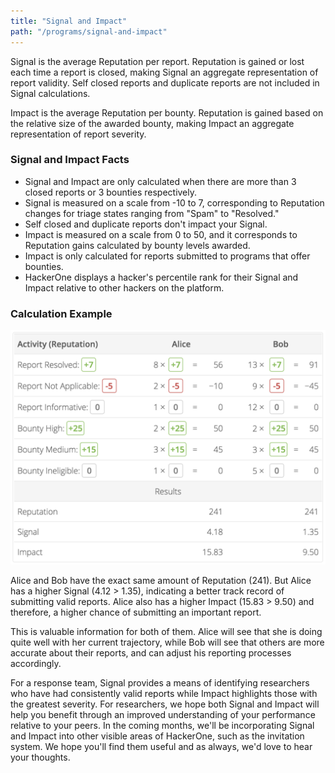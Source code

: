 ```yaml
---
title: "Signal and Impact"
path: "/programs/signal-and-impact"
---
```


Signal is the average Reputation per report. Reputation is gained or lost each time a report is closed, making Signal an aggregate representation of report validity. Self closed reports and duplicate reports are not included in Signal calculations.

Impact is the average Reputation per bounty. Reputation is gained based on the relative size of the awarded bounty, making Impact an aggregate representation of report severity.

### Signal and Impact Facts
* Signal and Impact are only calculated when there are more than 3 closed reports or 3 bounties respectively.
* Signal is measured on a scale from -10 to 7, corresponding to Reputation changes for triage states ranging from "Spam" to "Resolved."
* Self closed and duplicate reports don't impact your Signal. 
* Impact is measured on a scale from 0 to 50, and it corresponds to Reputation gains calculated by bounty levels awarded.
* Impact is only calculated for reports submitted to programs that offer bounties.
* HackerOne displays a hacker's percentile rank for their Signal and Impact relative to other hackers on the platform.

### Calculation Example
![signal-impact-1](./images/signal-impact-1.png)

Alice and Bob have the exact same amount of Reputation (241). But Alice has a higher Signal (4.12 > 1.35), indicating a better track record of submitting valid reports. Alice also has a higher Impact (15.83 > 9.50) and therefore, a higher chance of submitting an important report.

This is valuable information for both of them. Alice will see that she is doing quite well with her current trajectory, while Bob will see that others are more accurate about their reports, and can adjust his reporting processes accordingly.

For a response team, Signal provides a means of identifying researchers who have had consistently valid reports while Impact highlights those with the greatest severity. For researchers, we hope both Signal and Impact will help you benefit through an improved understanding of your performance relative to your peers. In the coming months, we'll be incorporating Signal and Impact into other visible areas of HackerOne, such as the invitation system. We hope you'll find them useful and as always, we'd love to hear your thoughts.
